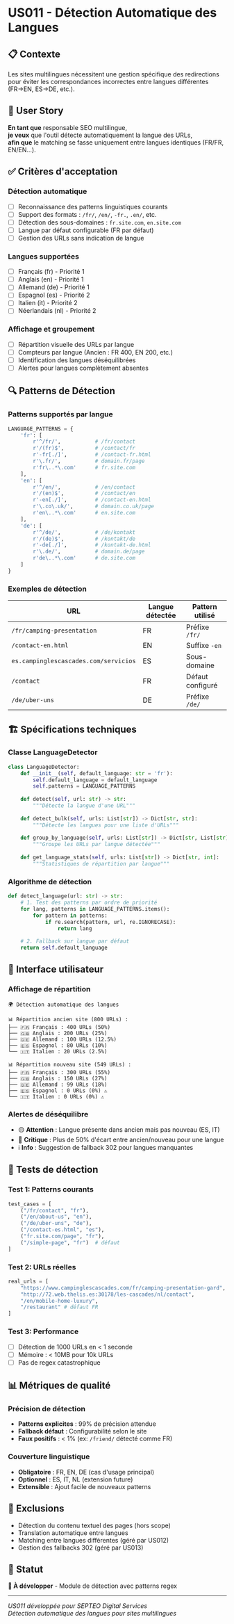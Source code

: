 # US011 - Détection Automatique des Langues

## 📋 Contexte
Les sites multilingues nécessitent une gestion spécifique des redirections pour éviter les correspondances incorrectes entre langues différentes (FR→EN, ES→DE, etc.).

## 🎯 User Story

**En tant que** responsable SEO multilingue,  
**je veux** que l'outil détecte automatiquement la langue des URLs,  
**afin que** le matching se fasse uniquement entre langues identiques (FR/FR, EN/EN...).

## ✅ Critères d'acceptation

### Détection automatique
- [ ] Reconnaissance des patterns linguistiques courants
- [ ] Support des formats : `/fr/`, `/en/`, `-fr.`, `.en/`, etc.
- [ ] Détection des sous-domaines : `fr.site.com`, `en.site.com`
- [ ] Langue par défaut configurable (FR par défaut)
- [ ] Gestion des URLs sans indication de langue

### Langues supportées
- [ ] Français (fr) - Priorité 1
- [ ] Anglais (en) - Priorité 1  
- [ ] Allemand (de) - Priorité 1
- [ ] Espagnol (es) - Priorité 2
- [ ] Italien (it) - Priorité 2
- [ ] Néerlandais (nl) - Priorité 2

### Affichage et groupement
- [ ] Répartition visuelle des URLs par langue
- [ ] Compteurs par langue (Ancien : FR 400, EN 200, etc.)
- [ ] Identification des langues déséquilibrées
- [ ] Alertes pour langues complètement absentes

## 🔍 Patterns de Détection

### Patterns supportés par langue
```python
LANGUAGE_PATTERNS = {
    'fr': [
        r'^/fr/',           # /fr/contact
        r'/(fr)$',          # /contact/fr
        r'-fr[./]',         # /contact-fr.html
        r'\.fr/',           # domain.fr/page
        r'fr\..*\.com'      # fr.site.com
    ],
    'en': [
        r'^/en/',           # /en/contact  
        r'/(en)$',          # /contact/en
        r'-en[./]',         # /contact-en.html
        r'\.co\.uk/',       # domain.co.uk/page
        r'en\..*\.com'      # en.site.com
    ],
    'de': [
        r'^/de/',           # /de/kontakt
        r'/(de)$',          # /kontakt/de
        r'-de[./]',         # /kontakt-de.html
        r'\.de/',           # domain.de/page
        r'de\..*\.com'      # de.site.com
    ]
}
```

### Exemples de détection
| URL | Langue détectée | Pattern utilisé |
|-----|----------------|-----------------|
| `/fr/camping-presentation` | FR | Préfixe `/fr/` |
| `/contact-en.html` | EN | Suffixe `-en` |
| `es.campinglescascades.com/servicios` | ES | Sous-domaine |
| `/contact` | FR | Défaut configuré |
| `/de/uber-uns` | DE | Préfixe `/de/` |

## 🏗️ Spécifications techniques

### Classe LanguageDetector
```python
class LanguageDetector:
    def __init__(self, default_language: str = 'fr'):
        self.default_language = default_language
        self.patterns = LANGUAGE_PATTERNS
    
    def detect(self, url: str) -> str:
        """Détecte la langue d'une URL"""
        
    def detect_bulk(self, urls: List[str]) -> Dict[str, str]:
        """Détecte les langues pour une liste d'URLs"""
        
    def group_by_language(self, urls: List[str]) -> Dict[str, List[str]]:
        """Groupe les URLs par langue détectée"""
        
    def get_language_stats(self, urls: List[str]) -> Dict[str, int]:
        """Statistiques de répartition par langue"""
```

### Algorithme de détection
```python
def detect_language(url: str) -> str:
    # 1. Test des patterns par ordre de priorité
    for lang, patterns in LANGUAGE_PATTERNS.items():
        for pattern in patterns:
            if re.search(pattern, url, re.IGNORECASE):
                return lang
    
    # 2. Fallback sur langue par défaut
    return self.default_language
```

## 🎨 Interface utilisateur

### Affichage de répartition
```
🌍 Détection automatique des langues

📊 Répartition ancien site (800 URLs) :
├── 🇫🇷 Français : 400 URLs (50%)
├── 🇬🇧 Anglais : 200 URLs (25%)  
├── 🇩🇪 Allemand : 100 URLs (12.5%)
├── 🇪🇸 Espagnol : 80 URLs (10%)
└── 🇮🇹 Italien : 20 URLs (2.5%)

📊 Répartition nouveau site (549 URLs) :
├── 🇫🇷 Français : 300 URLs (55%)
├── 🇬🇧 Anglais : 150 URLs (27%)
├── 🇩🇪 Allemand : 99 URLs (18%)
├── 🇪🇸 Espagnol : 0 URLs (0%) ⚠️
└── 🇮🇹 Italien : 0 URLs (0%) ⚠️
```

### Alertes de déséquilibre
- 🟡 **Attention** : Langue présente dans ancien mais pas nouveau (ES, IT)
- 🔴 **Critique** : Plus de 50% d'écart entre ancien/nouveau pour une langue
- ℹ️ **Info** : Suggestion de fallback 302 pour langues manquantes

## 🧪 Tests de détection

### Test 1: Patterns courants
```python
test_cases = [
    ("/fr/contact", "fr"),
    ("/en/about-us", "en"), 
    ("/de/uber-uns", "de"),
    ("/contact-es.html", "es"),
    ("fr.site.com/page", "fr"),
    ("/simple-page", "fr")  # défaut
]
```

### Test 2: URLs réelles
```python
real_urls = [
    "https://www.campinglescascades.com/fr/camping-presentation-gard",
    "http://72.web.thelis.es:30178/les-cascades/nl/contact",
    "/en/mobile-home-luxury",
    "/restaurant" # défaut FR
]
```

### Test 3: Performance
- [ ] Détection de 1000 URLs en < 1 seconde
- [ ] Mémoire : < 10MB pour 10k URLs
- [ ] Pas de regex catastrophique

## 📊 Métriques de qualité

### Précision de détection
- **Patterns explicites** : 99% de précision attendue
- **Fallback défaut** : Configurabilité selon le site
- **Faux positifs** : < 1% (ex: `/friend/` détecté comme FR)

### Couverture linguistique
- **Obligatoire** : FR, EN, DE (cas d'usage principal)
- **Optionnel** : ES, IT, NL (extension future)
- **Extensible** : Ajout facile de nouveaux patterns

## 🚫 Exclusions

- Détection du contenu textuel des pages (hors scope)
- Translation automatique entre langues
- Matching entre langues différentes (géré par US012)
- Gestion des fallbacks 302 (géré par US013)

## 🔄 Statut
**🔄 À développer** - Module de détection avec patterns regex

---

*US011 développée pour SEPTEO Digital Services*  
*Détection automatique des langues pour sites multilingues*